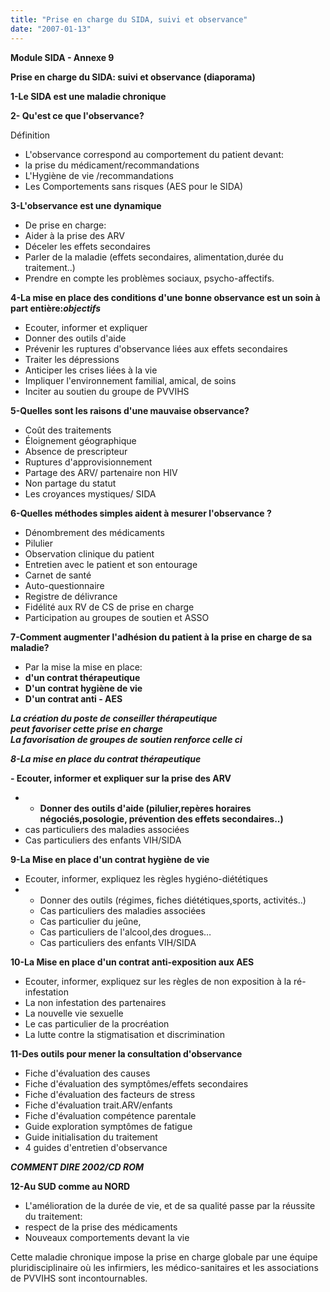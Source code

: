 ```yaml
---
title: "Prise en charge du SIDA, suivi et observance"
date: "2007-01-13"
---
```


**Module SIDA - Annexe 9**

**Prise en charge du SIDA: suivi et observance (diaporama)**

**1-Le SIDA est une maladie chronique**

**2- Qu'est ce que l'observance?**

Définition

*   L'observance correspond au comportement du patient devant:
*   la prise du médicament/recommandations
*   L'Hygiène de vie /recommandations
*   Les Comportements sans risques (AES pour le SIDA)

**3-L'observance est une dynamique**

*   De prise en charge:
*   Aider à la prise des ARV
*   Déceler les effets secondaires
*   Parler de la maladie (effets secondaires, alimentation,durée du traitement..)
*   Prendre en compte les problèmes sociaux, psycho-affectifs.

**4-La mise en place des conditions d'une bonne observance est un soin à part entière:_objectifs_**

*   Ecouter, informer et expliquer
*   Donner des outils d'aide
*   Prévenir les ruptures d'observance liées aux effets secondaires
*   Traiter les dépressions
*   Anticiper les crises liées à la vie
*   Impliquer l'environnement familial, amical, de soins
*   Inciter au soutien du groupe de PVVIHS

**5-Quelles sont les raisons d'une mauvaise observance?**

*   Coût des traitements
*   Éloignement géographique
*   Absence de prescripteur
*   Ruptures d'approvisionnement
*   Partage des ARV/ partenaire non HIV
*   Non partage du statut
*   Les croyances mystiques/ SIDA

**6-Quelles méthodes simples aident à mesurer l'observance ?**

*   Dénombrement des médicaments
*   Pilulier
*   Observation clinique du patient
*   Entretien avec le patient et son entourage
*   Carnet de santé
*   Auto-questionnaire
*   Registre de délivrance
*   Fidélité aux RV de CS de prise en charge
*   Participation au groupes de soutien et ASSO

**7-Comment augmenter l'adhésion du patient à la prise en charge de sa maladie?**

*   Par la mise la mise en place:
*   **d'un contrat thérapeutique**
*   **D'un contrat hygiène de vie**
*   **D'un contrat anti - AES**

**_La création du poste de conseiller thérapeutique_  
_peut favoriser cette prise en charge_  
_La favorisation de groupes de soutien renforce celle ci_**

**_8-La mise en place du contrat thérapeutique_**

**- Ecouter, informer et expliquer sur la prise des ARV**

*   *   **Donner des outils d'aide (pilulier,repères horaires négociés,posologie, prévention des effets secondaires..)**
*   cas particuliers des maladies associées
*   Cas particuliers des enfants VIH/SIDA

**9-La Mise en place d'un contrat hygiène de vie**

*   Ecouter, informer, expliquez les règles hygiéno-diététiques
*   *   Donner des outils (régimes, fiches diététiques,sports, activités..)
    *   Cas particuliers des maladies associées
    *   Cas particulier du jeûne,
    *   Cas particuliers de l'alcool,des drogues…
    *   Cas particuliers des enfants VIH/SIDA

**10-La Mise en place d'un contrat anti-exposition aux AES**

*   Ecouter, informer, expliquez sur les règles de non exposition à la ré-infestation
*   La non infestation des partenaires
*   La nouvelle vie sexuelle
*   Le cas particulier de la procréation
*   La lutte contre la stigmatisation et discrimination

**11-Des outils pour mener la consultation d'observance**

*   Fiche d'évaluation des causes
*   Fiche d'évaluation des symptômes/effets secondaires
*   Fiche d'évaluation des facteurs de stress
*   Fiche d'évaluation trait.ARV/enfants
*   Fiche d'évaluation compétence parentale
*   Guide exploration symptômes de fatigue
*   Guide initialisation du traitement
*   4 guides d'entretien d'observance

**_COMMENT DIRE 2002/CD ROM_**

**12-Au SUD comme au NORD**

*   L'amélioration de la durée de vie, et de sa qualité passe par la réussite du traitement:
*   respect de la prise des médicaments
*   Nouveaux comportements devant la vie

Cette maladie chronique impose la prise en charge globale par une équipe pluridisciplinaire où les infirmiers, les médico-sanitaires et les associations de PVVIHS sont incontournables.